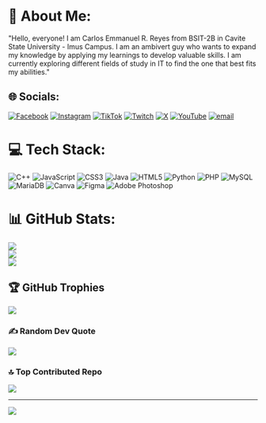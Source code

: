 # 💫 About Me:
"Hello, everyone! I am Carlos Emmanuel R. Reyes from BSIT-2B in Cavite State University - Imus Campus. I am an ambivert guy who wants to expand my knowledge by applying my learnings to develop valuable skills. I am currently exploring different fields of study in IT to find the one that best fits my abilities."


## 🌐 Socials:
[![Facebook](https://img.shields.io/badge/Facebook-%231877F2.svg?logo=Facebook&logoColor=white)](https://facebook.com/https://www.facebook.com/crlsryes/) [![Instagram](https://img.shields.io/badge/Instagram-%23E4405F.svg?logo=Instagram&logoColor=white)](https://instagram.com/https://www.instagram.com/crlsryes_/) [![TikTok](https://img.shields.io/badge/TikTok-%23000000.svg?logo=TikTok&logoColor=white)](https://tiktok.com/@@_crlrys) [![Twitch](https://img.shields.io/badge/Twitch-%239146FF.svg?logo=Twitch&logoColor=white)](https://twitch.tv/BlueX_06) [![X](https://img.shields.io/badge/X-black.svg?logo=X&logoColor=white)](https://x.com/https://x.com/_crlryes) [![YouTube](https://img.shields.io/badge/YouTube-%23FF0000.svg?logo=YouTube&logoColor=white)](https://youtube.com/@https://www.youtube.com/@BLU%C4%92-w9g) [![email](https://img.shields.io/badge/Email-D14836?logo=gmail&logoColor=white)](mailto:carlosemmanuelreyes15@gmail.com) 

# 💻 Tech Stack:
![C++](https://img.shields.io/badge/c++-%2300599C.svg?style=for-the-badge&logo=c%2B%2B&logoColor=white) ![JavaScript](https://img.shields.io/badge/javascript-%23323330.svg?style=for-the-badge&logo=javascript&logoColor=%23F7DF1E) ![CSS3](https://img.shields.io/badge/css3-%231572B6.svg?style=for-the-badge&logo=css3&logoColor=white) ![Java](https://img.shields.io/badge/java-%23ED8B00.svg?style=for-the-badge&logo=openjdk&logoColor=white) ![HTML5](https://img.shields.io/badge/html5-%23E34F26.svg?style=for-the-badge&logo=html5&logoColor=white) ![Python](https://img.shields.io/badge/python-3670A0?style=for-the-badge&logo=python&logoColor=ffdd54) ![PHP](https://img.shields.io/badge/php-%23777BB4.svg?style=for-the-badge&logo=php&logoColor=white) ![MySQL](https://img.shields.io/badge/mysql-4479A1.svg?style=for-the-badge&logo=mysql&logoColor=white) ![MariaDB](https://img.shields.io/badge/MariaDB-003545?style=for-the-badge&logo=mariadb&logoColor=white) ![Canva](https://img.shields.io/badge/Canva-%2300C4CC.svg?style=for-the-badge&logo=Canva&logoColor=white) ![Figma](https://img.shields.io/badge/figma-%23F24E1E.svg?style=for-the-badge&logo=figma&logoColor=white) ![Adobe Photoshop](https://img.shields.io/badge/adobe%20photoshop-%2331A8FF.svg?style=for-the-badge&logo=adobe%20photoshop&logoColor=white)
# 📊 GitHub Stats:
![](https://github-readme-stats.vercel.app/api?username=CarlosReyes18&theme=dark&hide_border=false&include_all_commits=true&count_private=true)<br/>
![](https://nirzak-streak-stats.vercel.app/?user=CarlosReyes18&theme=dark&hide_border=false)<br/>
![](https://github-readme-stats.vercel.app/api/top-langs/?username=CarlosReyes18&theme=dark&hide_border=false&include_all_commits=true&count_private=true&layout=compact)

## 🏆 GitHub Trophies
![](https://github-profile-trophy.vercel.app/?username=CarlosReyes18&theme=radical&no-frame=false&no-bg=false&margin-w=4)

### ✍️ Random Dev Quote
![](https://quotes-github-readme.vercel.app/api?type=horizontal&theme=radical)

### 🔝 Top Contributed Repo
![](https://github-contributor-stats.vercel.app/api?username=CarlosReyes18&limit=5&theme=dark&combine_all_yearly_contributions=true)

---
[![](https://visitcount.itsvg.in/api?id=CarlosReyes18&icon=0&color=0)](https://visitcount.itsvg.in)

<!-- Proudly created with GPRM ( https://gprm.itsvg.in ) -->
